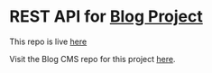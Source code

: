 # REST API for [Blog Project](https://www.theodinproject.com/lessons/blog-api)

This repo is live [here](https://dovimaj-blog-api.herokuapp.com/)

Visit the Blog CMS repo for this project [here](https://github.com/DoviMaj/blog-cms/).
